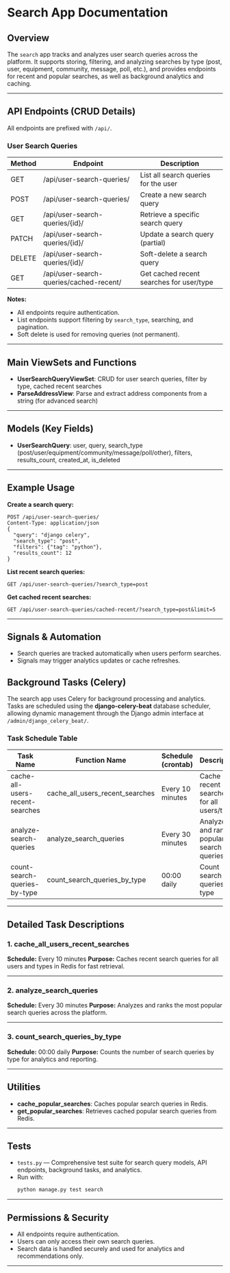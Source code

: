 # Search App Documentation

## Overview
The `search` app tracks and analyzes user search queries across the platform. It supports storing, filtering, and analyzing searches by type (post, user, equipment, community, message, poll, etc.), and provides endpoints for recent and popular searches, as well as background analytics and caching.

---

## API Endpoints (CRUD Details)
All endpoints are prefixed with `/api/`.

### User Search Queries
| Method | Endpoint                        | Description                                 |
|--------|----------------------------------|---------------------------------------------|
| GET    | /api/user-search-queries/       | List all search queries for the user        |
| POST   | /api/user-search-queries/       | Create a new search query                   |
| GET    | /api/user-search-queries/{id}/  | Retrieve a specific search query            |
| PATCH  | /api/user-search-queries/{id}/  | Update a search query (partial)             |
| DELETE | /api/user-search-queries/{id}/  | Soft-delete a search query                  |
| GET    | /api/user-search-queries/cached-recent/ | Get cached recent searches for user/type |

**Notes:**
- All endpoints require authentication.
- List endpoints support filtering by `search_type`, searching, and pagination.
- Soft delete is used for removing queries (not permanent).

---

## Main ViewSets and Functions
- **UserSearchQueryViewSet**: CRUD for user search queries, filter by type, cached recent searches
- **ParseAddressView**: Parse and extract address components from a string (for advanced search)

---

## Models (Key Fields)
- **UserSearchQuery**: user, query, search_type (post/user/equipment/community/message/poll/other), filters, results_count, created_at, is_deleted

---

## Example Usage
**Create a search query:**
```http
POST /api/user-search-queries/
Content-Type: application/json
{
  "query": "django celery",
  "search_type": "post",
  "filters": {"tag": "python"},
  "results_count": 12
}
```

**List recent search queries:**
```http
GET /api/user-search-queries/?search_type=post
```

**Get cached recent searches:**
```http
GET /api/user-search-queries/cached-recent/?search_type=post&limit=5
```

---

## Signals & Automation
- Search queries are tracked automatically when users perform searches.
- Signals may trigger analytics updates or cache refreshes.

## Background Tasks (Celery)
The search app uses Celery for background processing and analytics. Tasks are scheduled using the **django-celery-beat** database scheduler, allowing dynamic management through the Django admin interface at `/admin/django_celery_beat/`.

### Task Schedule Table
| Task Name                        | Function Name                        | Schedule (crontab)         | Description |
|----------------------------------|--------------------------------------|----------------------------|-------------|
| cache-all-users-recent-searches  | cache_all_users_recent_searches      | Every 10 minutes           | Cache recent searches for all users/types |
| analyze-search-queries           | analyze_search_queries               | Every 30 minutes           | Analyze and rank popular search queries |
| count-search-queries-by-type     | count_search_queries_by_type         | 00:00 daily                | Count search queries by type            |

---

## Detailed Task Descriptions

### 1. cache_all_users_recent_searches
**Schedule:** Every 10 minutes
**Purpose:** Caches recent search queries for all users and types in Redis for fast retrieval.

---

### 2. analyze_search_queries
**Schedule:** Every 30 minutes
**Purpose:** Analyzes and ranks the most popular search queries across the platform.

---

### 3. count_search_queries_by_type
**Schedule:** 00:00 daily
**Purpose:** Counts the number of search queries by type for analytics and reporting.

---

## Utilities
- **cache_popular_searches**: Caches popular search queries in Redis.
- **get_popular_searches**: Retrieves cached popular search queries from Redis.

---

## Tests
- `tests.py` — Comprehensive test suite for search query models, API endpoints, background tasks, and analytics.
- Run with:
  ```sh
  python manage.py test search
  ```

---

## Permissions & Security
- All endpoints require authentication.
- Users can only access their own search queries.
- Search data is handled securely and used for analytics and recommendations only.

---
